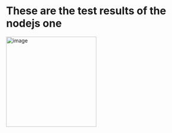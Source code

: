 # These are the test results of the nodejs one
<img width="244" alt="image" src="https://github.com/fbisceglia02/nodejs-ci-workflow-test/assets/120172848/99ceedb4-4c3d-428d-9a17-55e91397dd9b">
